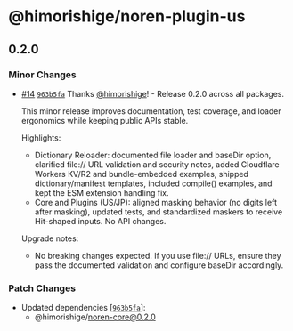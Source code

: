 # @himorishige/noren-plugin-us

## 0.2.0

### Minor Changes

- [#14](https://github.com/himorishige/noren/pull/14) [`963b5fa`](https://github.com/himorishige/noren/commit/963b5fa609c475db430a2cd71f9358fc047fcd4b) Thanks [@himorishige](https://github.com/himorishige)! - Release 0.2.0 across all packages.

  This minor release improves documentation, test coverage, and loader ergonomics while keeping public APIs stable.

  Highlights:

  - Dictionary Reloader: documented file loader and baseDir option, clarified file:// URL validation and security notes, added Cloudflare Workers KV/R2 and bundle-embedded examples, shipped dictionary/manifest templates, included compile() examples, and kept the ESM extension handling fix.
  - Core and Plugins (US/JP): aligned masking behavior (no digits left after masking), updated tests, and standardized maskers to receive Hit-shaped inputs. No API changes.

  Upgrade notes:

  - No breaking changes expected. If you use file:// URLs, ensure they pass the documented validation and configure baseDir accordingly.

### Patch Changes

- Updated dependencies [[`963b5fa`](https://github.com/himorishige/noren/commit/963b5fa609c475db430a2cd71f9358fc047fcd4b)]:
  - @himorishige/noren-core@0.2.0
